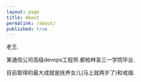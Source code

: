 ```yaml
---
layout: page
title: About
permalink: /about/
published: true
---
```


老王.

某通信公司高级devops工程师.都柏林圣三一学院毕业.

目前取得的最大成就是抚养女儿(马上就两岁了)和戒烟.
